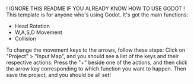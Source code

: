 ! IGNORE THIS README IF YOU ALREADY KNOW HOW TO USE GODOT !
This template is for anyone who's using Godot. It's got the main functions:
- Head Rotation
- W,A,S,D Movement
- Collision

To change the movement keys to the arrows, follow these steps:
Click on "Project" > "Input Map", and you should see a list
of the keys and their respective actions. Press the "+" beside
one of the actions, and then click the arrow key corresponding to
which function you want to happen. Then save the project, and you
should be all set!
